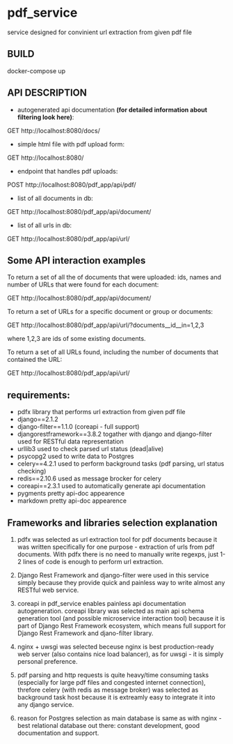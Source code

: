 # pdf_service

service designed for convinient url extraction from given pdf file

## BUILD

docker-compose up

## API DESCRIPTION

* autogenerated api documentation **(for detailed information about filtering look here)**:

GET http://localhost:8080/docs/     

* simple html file with pdf upload form:

GET http://localhost:8080/

* endpoint that handles pdf uploads:

POST http://localhost:8080/pdf_app/api/pdf/

* list of all documents in db:

GET http://localhost:8080/pdf_app/api/document/

* list of all urls in db:

GET http://localhost:8080/pdf_app/api/url/


## Some API interaction examples

To return a set of all the of documents that were uploaded: ids,
names and number of URLs that were found for each document:

GET http://localhost:8080/pdf_app/api/document/


To return a set of URLs for a specific document or group or documents:

GET http://localhost:8080/pdf_app/api/url/?documents__id__in=1,2,3

where 1,2,3 are ids of some existing documents.


To return a set of all URLs found, including the number of documents that
contained the URL:

GET http://localhost:8080/pdf_app/api/url/


## requirements:

* pdfx                        library that performs url extraction from given pdf file
* django==2.1.2
* django-filter==1.1.0        (coreapi - full support)
* djangorestframework==3.8.2  togather with django and django-filter used for RESTful data representation
* urllib3                     used to check parsed url status (dead|alive)
* psycopg2                    used to write data to Postgres
* celery==4.2.1               used to perform background tasks (pdf parsing, url status checking)
* redis==2.10.6               used as message brocker for celery
* coreapi==2.3.1              used to automatically generate api documentation
* pygments                    pretty api-doc appearence
* markdown                    pretty api-doc appearence

## Frameworks and libraries selection explanation

1. pdfx was selected as url extraction tool for pdf documents because it was 
written specifically for one purpose - extraction of urls from pdf documents.
With pdfx there is no need to manually write regexps, just 1-2 lines of code is
enough to perform url extraction.

2. Django Rest Framework and django-filter were used in this service simply
because they provide quick and painless way to write almost any RESTful web
service.

3. coreapi in pdf_service enables painless api documentation autogeneration.
coreapi library was selected as main api schema generation tool (and
possible microservice interaction tool) because it is part of Django Rest
Framework ecosystem, which means full support for Django Rest Framework and
djano-filter library.

4. nginx + uwsgi was selected beceuse nginx is best production-ready
web server (also contains nice load balancer), as for uwsgi - it is simply
personal preference.

5. pdf parsing and http requests is quite heavy/time consuming tasks
(especially for large pdf files and congested internet connection), threfore
celery (with redis as message broker) was selected as background task host
because it is extreamly easy to integrate it into any django service.

6. reason for Postgres selection as main database is same as with nginx - 
best relational database out there: constant development, good documentation 
and support.
